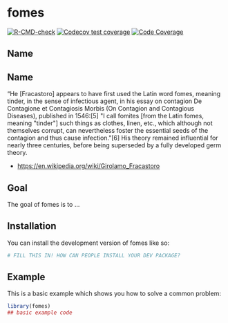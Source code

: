 # fomes

<!-- badges: start -->
[![R-CMD-check](https://github.com/nickbrazeau/fomes/actions/workflows/check-standard.yaml/badge.svg)](https://github.com/nickbrazeau/fomes/actions/workflows/R-CMD-check.yaml)
[![Codecov test coverage](https://codecov.io/gh/TriCEM/fomes/branch/main/graph/badge.svg)](https://app.codecov.io/gh/TriCEM/fomes?branch=main)
[![Code Coverage](https://github.com/nickbrazeau/fomes/actions/workflows/test-coverage.yaml/badge.svg)](https://github.com/nickbrazeau/fomes/actions/workflows/test-coverage.yaml)
<!-- badges: end -->

## Name 

## Name
“He [Fracastoro] appears to have first used the Latin word fomes, meaning tinder, in the sense of infectious agent, in his essay on contagion De Contagione et Contagiosis Morbis (On Contagion and Contagious Diseases), published in 1546:[5] "I call fomites [from the Latin fomes, meaning "tinder"] such things as clothes, linen, etc., which although not themselves corrupt, can nevertheless foster the essential seeds of the contagion and thus cause infection."[6] His theory remained influential for nearly three centuries, before being superseded by a fully developed germ theory.

- https://en.wikipedia.org/wiki/Girolamo_Fracastoro


## Goal 
The goal of fomes is to ...

## Installation

You can install the development version of fomes like so:

``` r
# FILL THIS IN! HOW CAN PEOPLE INSTALL YOUR DEV PACKAGE?
```

## Example

This is a basic example which shows you how to solve a common problem:

``` r
library(fomes)
## basic example code
```

